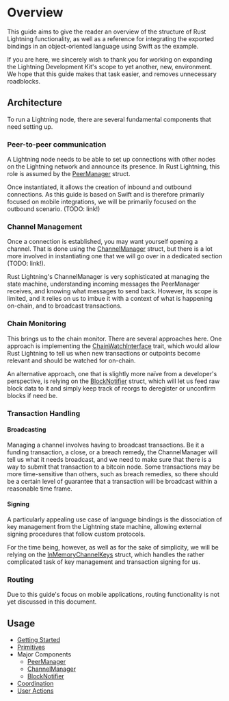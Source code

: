 # Overview

This guide aims to give the reader an overview of the structure of Rust Lightning functionality,
as well as a reference for integrating the exported bindings in an object-oriented language using
Swift as the example.

If you are here, we sincerely wish to thank you for working on expanding the Lightning
Development Kit's scope to yet another, new, environment. We hope that this guide makes that
task easier, and removes unnecessary roadblocks.

## Architecture

To run a Lightning node, there are several fundamental components that need setting up.

### Peer-to-peer communication

A Lightning node needs to be able to set up connections with other nodes on the Lightning network
and announce its presence. In Rust Lightning, this role is assumed by the [PeerManager](https://docs.rs/lightning/0.0.11/lightning/ln/peer_handler/struct.PeerManager.html)
struct.

Once instantiated, it allows the creation of inbound and outbound connections. As this guide is
based on Swift and is therefore primarily focused on mobile integrations, we will be primarily
focused on the outbound scenario. (TODO: link!)

### Channel Management

Once a connection is established, you may want yourself opening a channel. That is done
using the [ChannelManager](https://docs.rs/lightning/0.0.11/lightning/ln/channelmanager/index.html)
struct, but there is a lot more involved in instantiating one that we will go over in a
dedicated section (TODO: link!).

Rust Lightning's ChannelManager is very sophisticated at managing the state machine,
understanding incoming messages the PeerManager receives, and knowing what messages to send back.
However, its scope is limited, and it relies on us to imbue it with a context of what is
happening on-chain, and to broadcast transactions. 

### Chain Monitoring

This brings us to the chain monitor. There are several approaches here. One approach is 
implementing the [ChainWatchInterface](https://docs.rs/lightning/0.0.11/lightning/chain/chaininterface/trait.ChainWatchInterface.html)
trait, which would allow Rust Lightning to tell us when new transactions or outpoints become
relevant and should be watched for on-chain.

An alternative approach, one that is slightly more naïve from a developer's perspective, is relying on the 
[BlockNotifier](https://docs.rs/lightning/0.0.11/lightning/chain/chaininterface/struct.BlockNotifier.html)
struct, which will let us feed raw block data to it and simply keep track of reorgs to deregister
or unconfirm blocks if need be.

### Transaction Handling

#### Broadcasting

Managing a channel involves having to broadcast transactions. Be it a funding transaction, a
close, or a breach remedy, the ChannelManager will tell us what it needs broadcast, and we
need to make sure that there is a way to submit that transaction to a bitcoin node. Some 
transactions may be more time-sensitive than others, such as breach remedies, so there should
be a certain level of guarantee that a transaction will be broadcast within a reasonable time frame.

#### Signing

A particularly appealing use case of language bindings is the dissociation of key management from
the Lightning state machine, allowing external signing procedures that follow custom protocols.

For the time being, however, as well as for the sake of simplicity, we will be relying on the
[InMemoryChannelKeys](https://docs.rs/lightning/0.0.11/lightning/chain/keysinterface/struct.InMemoryChannelKeys.html) struct,
which handles the rather complicated task of key management and transaction signing for us.

### Routing

Due to this guide's focus on mobile applications, routing functionality is not yet discussed
in this document.

## Usage

* [Getting Started](GettingStarted.md)
* [Primitives](Primitives.md)
* Major Components
    * [PeerManager](PeerManager.md)
    * [ChannelManager](ChannelManager.md)
    * [BlockNotifier](BlockNotifier.md)
* [Coordination](Coordination.md)
* [User Actions](UserActions.md)